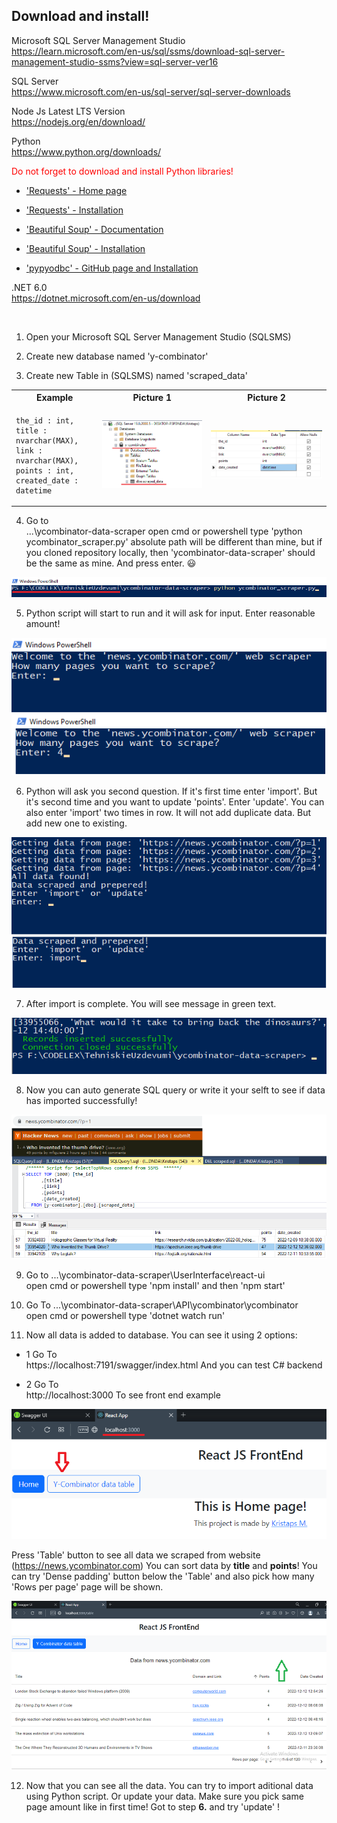 ## Download and install!

Microsoft SQL Server Management Studio <br>
https://learn.microsoft.com/en-us/sql/ssms/download-sql-server-management-studio-ssms?view=sql-server-ver16

SQL Server <br>
https://www.microsoft.com/en-us/sql-server/sql-server-downloads

Node Js Latest LTS Version<br>
https://nodejs.org/en/download/

Python <br>
https://www.python.org/downloads/

<p style="color:red;">Do not forget to download and install Python libraries!</p>

- ['Requests' - Home page](https://requests.readthedocs.io/en/latest/)
- ['Requests' - Installation](https://requests.readthedocs.io/en/latest/user/install/#install)

- ['Beautiful Soup' - Documentation](https://www.crummy.com/software/BeautifulSoup/bs4/doc/)
- ['Beautiful Soup' - Installation](https://www.crummy.com/software/BeautifulSoup/bs4/doc/#installing-beautiful-soup)

- ['pypyodbc' - GitHub page and Installation](https://github.com/pypyodbc/pypyodbc)

.NET 6.0 <br>
https://dotnet.microsoft.com/en-us/download

<br>

1. Open your Microsoft SQL Server Management Studio (SQLSMS)

2. Create new database named 'y-combinator'

3. Create new Table in (SQLSMS) named 'scraped_data'

<table>
  <tr>
    <th>Example</th>
    <th>Picture 1</th> 
    <th>Picture 2</th>    
  </tr>
  <tr>
    <td>

    the_id : int,
    title : nvarchar(MAX),
    link : nvarchar(MAX),
    points : int,
    created_date : datetime

  </td>
    <td><img src="pictures/table.png" alt="table"></td>   
    <td><img src="pictures/create_table.png" alt="create_table.png"></td> 
  </tr>
</table>

4. Go to <br>
   ...\ycombinator-data-scraper
   open cmd or powershell type 'python ycombinator_scraper.py'
   absolute path will be different than mine, but if you cloned repository locally, then 'ycombinator-data-scraper' should be the same as mine. And press enter. :smiley:

<img src="pictures/run_python.png" alt="create_table.png">

5. Python script will start to run and it will ask for input. Enter reasonable amount!

<img src="pictures/scrape_pages.png" alt="create_table.png">

6. Python will ask you second question. If it's first time enter 'import'. But it's second time and you want to update 'points'. Enter 'update'. You can also enter 'import' two times in row. It will not add duplicate data. But add new one to existing.

<img src="pictures/import.png" alt="create_table.png">

7. After import is complete. You will see message in green text.

<img src="pictures/import_done.png" alt="create_table.png">

8. Now you can auto generate SQL query or write it your selft to see if data has imported successfully!

<img src="pictures/got_data.png" alt="create_table.png">

9. Go to ...\ycombinator-data-scraper\UserInterface\react-ui <br>
   open cmd or powershell type 'npm install' and then 'npm start'

10. Go To ...\ycombinator-data-scraper\API\ycombinator\ycombinator <br>
    open cmd or powershell type 'dotnet watch run'

11. Now all data is added to database. You can see it using 2 options:

- 1
  Go To <br>
  https://localhost:7191/swagger/index.html
  And you can test C# backend

- 2
  Go To <br>
  http://localhost:3000
  To see front end example

<img src="pictures/front_end.png" alt="create_table.png">

Press 'Table' button to see all data we scraped from website (https://news.ycombinator.com)
You can sort data by <b>title</b> and <b>points</b>! You can try 'Dense padding' button below the 'Table' and also pick how many 'Rows per page' page will be shown.

<img src="pictures/front_end2.png" alt="create_table.png">

12. Now that you can see all the data. You can try to import aditional data using Python script. Or update your data. Make sure you pick same page amount like in first time! Got to step <b>6.</b> and try 'update' !
